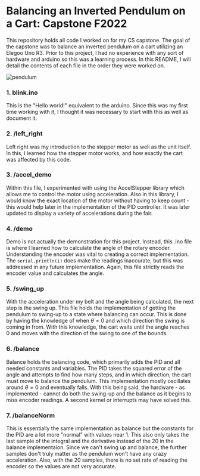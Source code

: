 # Balancing an Inverted Pendulum on a Cart: Capstone F2022

This repository holds all code I worked on for my CS capstone. The goal of the capstone was to balance an inverted pendulum on a cart utilizing an Elegoo Uno R3.
Prior to this project, I had no experience with any sort of hardware and arduino so this was a learning process. In this README, I will detail the contents of each file in the order they were worked on.

![pendulum](https://user-images.githubusercontent.com/58955553/206896277-b117b14c-d1c7-4db3-b9a5-889fe3df3e21.png)

### 1. blink.ino
This is the "Hello world!" equivalent to the arduino. Since this was my first time working with it, I thought it was necessary to start with this as well as document it.
  
### 2. /left_right
Left right was my introduction to the stepper motor as well as the unit itself. In this, I learned how the stepper motor works, and how exactly the cart was affected by this code.
### 3. /accel_demo
Within this file, I experimented with using the AccelStepper library which allows me to control the motor using acceleration. Also in this library, I would know the exact location of the motor without having to keep count - this would help later in the implementation of the PID controller. It was later updated to display a variety of accelerations during the fair.
### 4. /demo
Demo is not actually the demonstration for this project. Instead, this .ino file is where I learned how to calculate the angle of the rotary encoder. Understanding the encoder was vital to creating a correct implementation. The `serial.println(i)` does make the readings inaccurate, but this was addressed in any future implementation. Again, this file strictly reads the encoder value and calculates the angle.
### 5. /swing_up
With the acceleration under my belt and the angle being calculated, the next step is the swing up. This file holds the implementation of getting the pendulum to swing-up to a state where balancing can occur. This is done by having the knowledge of when $\dot{\theta}=0$ and which direction the swing is coming in from. With this knowledge, the cart waits until the angle reaches 0 and moves with the direction of the swing to one of the bounds.
### 6. /balance
Balance holds the balancing code, which primarily adds the PID and all needed constants and variables. The PID takes the squared error of the angle and attempts to find how many steps, and in which direction, the cart must move to balance the pendulum. This implementation mostly oscillates around $\theta=0$ and eventually falls. With this being said, the hardware - as implemented - cannot do both the swing-up and the balance as it begins to miss encoder readings. A second kernel or interrupts may have solved this.
### 7. /balanceNorm
This is essentially the same implementation as balance but the constants for the PID are a lot more "normal" with values near 1. This also only takes the last sample of the integral and the derivative instead of the 20 in the balance implementaion. Since we can't swing up and balance, the further samples don't truly matter as the pendulum won't have any crazy acceleration. Also, with the 20 samples, there is no set rate of reading the encoder so the values are not very accurate.
